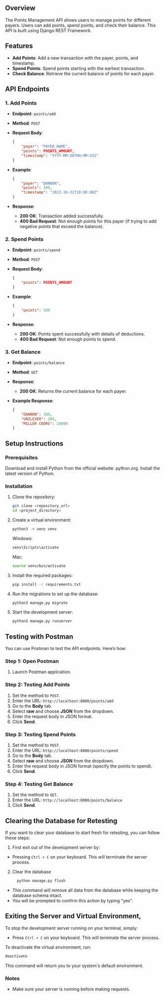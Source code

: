 ## Overview

The Points Management API allows users to manage points for different payers. Users can add points, spend points, and check their balance. This API is built using Django REST Framework.

## Features

- **Add Points**: Add a new transaction with the payer, points, and timestamp.
- **Spend Points**: Spend points starting with the earliest transaction.
- **Check Balance**: Retrieve the current balance of points for each payer.

## API Endpoints

### 1. Add Points
- **Endpoint**: `points/add`
- **Method**: `POST`
- **Request Body**:
  ```json
  {
      "payer": "PAYER_NAME",
      "points": POINTS_AMOUNT,
      "timestamp": "YYYY-MM-DDTHH:MM:SSZ"
  }
  ```

- **Example**:
  ```json
  {
      "payer": "DANNON",
      "points": 300,
      "timestamp": "2022-10-31T10:00:00Z"
  }
  ```

- **Response**:
  - **200 OK**: Transaction added successfully.
  - **400 Bad Request**: Not enough points for this payer (if trying to add negative points that exceed the balance).

### 2. Spend Points
- **Endpoint**: `points/spend`
- **Method**: `POST`
- **Request Body**:
  ```json
  {
      "points": POINTS_AMOUNT
  }
  ```

- **Example**:
  ```json
  {
      "points": 500
  }
  ```

- **Response**:
  - **200 OK**: Points spent successfully with details of deductions.
  - **400 Bad Request**: Not enough points to spend.

### 3. Get Balance
- **Endpoint**: `points/balance`
- **Method**: `GET`
- **Response**:
  - **200 OK**: Returns the current balance for each payer.
  
- **Example Response**:
  ```json
  {
      "DANNON": 300,
      "UNILEVER": 200,
      "MILLER COORS": 10000
  }
  ```

## Setup Instructions

### Prerequisites

Download and install Python from the official website: python.org.
Install the latest version of Python.

### Installation

1. Clone the repository:
   ```bash
   git clone <repository_url>
   cd <project_directory>
   ```

2. Create a virtual environment:
   ```bash
   python3 -m venv venv
   ```
   Windows:
   ```bash
   venv\Scripts\activate
   ```
   Mac:
   ```bash
   source venv/bin/activate
   ```

3. Install the required packages:
   ```bash
   pip install -r requirements.txt
   ```

4. Run the migrations to set up the database:
   ```bash
   python3 manage.py migrate
   ```

5. Start the development server:
   ```bash
   python3 manage.py runserver
   ```

## Testing with Postman

You can use Postman to test the API endpoints. Here’s how:

### Step 1: Open Postman

1. Launch Postman application.

### Step 2: Testing Add Points

1. Set the method to `POST`.
2. Enter the URL: `http://localhost:8000/points/add`
3. Go to the **Body** tab.
4. Select **raw** and choose **JSON** from the dropdown.
5. Enter the request body in JSON format.
6. Click **Send**.

### Step 3: Testing Spend Points

1. Set the method to `POST`.
2. Enter the URL: `http://localhost:8000/points/spend`
3. Go to the **Body** tab.
4. Select **raw** and choose **JSON** from the dropdown.
5. Enter the request body in JSON format (specify the points to spend).
6. Click **Send**.

### Step 4: Testing Get Balance

1. Set the method to `GET`.
2. Enter the URL: `http://localhost:8000/points/balance`
3. Click **Send**.

## Clearing the Database for Retesting
If you want to clear your database to start fresh for retesting, you can follow these steps:

1. First exit out of the development server by:
- Pressing `Ctrl + C` on your keyboard. This will terminate the server process.

2. Clear the database
    ```bash
      python manage.py flush
    ```
- This command will remove all data from the database while keeping the database schema intact.
- You will be prompted to confirm this action by typing "yes".

## Exiting the Server and Virtual Environment,
To stop the development server running on your terminal, simply:
- Press `Ctrl + C` on your keyboard. This will terminate the server process.

To deactivate the virtual environment, run:
```bash
deactivate
```
This command will return you to your system's default environment.

### Notes

- Make sure your server is running before making requests.